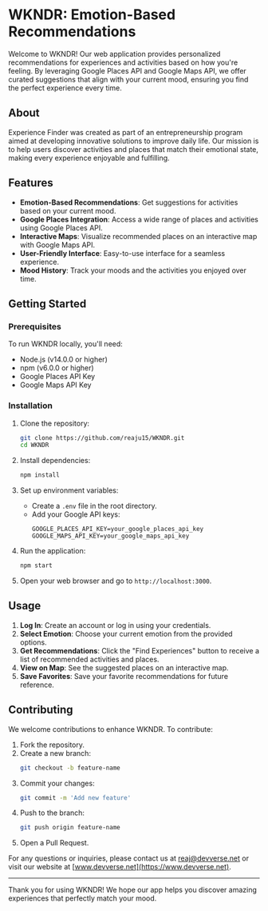 # WKNDR: Emotion-Based Recommendations

Welcome to WKNDR! Our web application provides personalized recommendations for experiences and activities based on how you're feeling. By leveraging Google Places API and Google Maps API, we offer curated suggestions that align with your current mood, ensuring you find the perfect experience every time.


## About

Experience Finder was created as part of an entrepreneurship program aimed at developing innovative solutions to improve daily life. Our mission is to help users discover activities and places that match their emotional state, making every experience enjoyable and fulfilling.

## Features

- **Emotion-Based Recommendations**: Get suggestions for activities based on your current mood.
- **Google Places Integration**: Access a wide range of places and activities using Google Places API.
- **Interactive Maps**: Visualize recommended places on an interactive map with Google Maps API.
- **User-Friendly Interface**: Easy-to-use interface for a seamless experience.
- **Mood History**: Track your moods and the activities you enjoyed over time.

## Getting Started

### Prerequisites

To run WKNDR locally, you'll need:

- Node.js (v14.0.0 or higher)
- npm (v6.0.0 or higher)
- Google Places API Key
- Google Maps API Key

### Installation

1. Clone the repository:
   ```bash
   git clone https://github.com/reaju15/WKNDR.git
   cd WKNDR
   ```

2. Install dependencies:
   ```bash
   npm install
   ```

3. Set up environment variables:
   - Create a `.env` file in the root directory.
   - Add your Google API keys:
     ```plaintext
     GOOGLE_PLACES_API_KEY=your_google_places_api_key
     GOOGLE_MAPS_API_KEY=your_google_maps_api_key
     ```

4. Run the application:
   ```bash
   npm start
   ```

5. Open your web browser and go to `http://localhost:3000`.

## Usage

1. **Log In**: Create an account or log in using your credentials.
2. **Select Emotion**: Choose your current emotion from the provided options.
3. **Get Recommendations**: Click the "Find Experiences" button to receive a list of recommended activities and places.
4. **View on Map**: See the suggested places on an interactive map.
5. **Save Favorites**: Save your favorite recommendations for future reference.


## Contributing

We welcome contributions to enhance WKNDR. To contribute:

1. Fork the repository.
2. Create a new branch:
   ```bash
   git checkout -b feature-name
   ```
3. Commit your changes:
   ```bash
   git commit -m 'Add new feature'
   ```
4. Push to the branch:
   ```bash
   git push origin feature-name
   ```
5. Open a Pull Request.


For any questions or inquiries, please contact us at reaj@devverse.net or visit our website at [www.devverse.net](https://www.devverse.net).

---

Thank you for using WKNDR! We hope our app helps you discover amazing experiences that perfectly match your mood.
